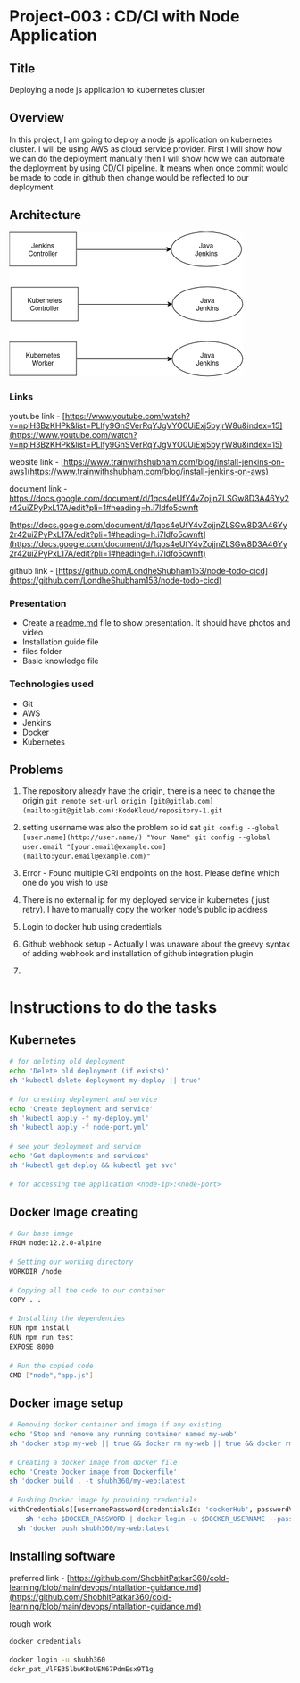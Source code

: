 # Project-003 : CD/CI with Node Application

## Title

Deploying a node js application to kubernetes cluster

## Overview

In this project, I am going to deploy a node js application on kubernetes cluster. I will be using AWS as cloud service provider. First I will show how we can do the deployment manually then I will show how we can automate the deployment by using CD/CI pipeline. It means when once commit would be made to code in github then change would be reflected to our deployment.

## Architecture

![This is our server-setup](https://github.com/ShobhitPatkar360/cold-learning/blob/6e0af1388d59a9c8668ce14137e0e36e3e4cb38c/pic/project-003.drawio.png)

### Links

youtube link - [https://www.youtube.com/watch?v=nplH3BzKHPk&list=PLlfy9GnSVerRqYJgVYO0UiExj5byjrW8u&index=15](https://www.youtube.com/watch?v=nplH3BzKHPk&list=PLlfy9GnSVerRqYJgVYO0UiExj5byjrW8u&index=15) 

website link - [https://www.trainwithshubham.com/blog/install-jenkins-on-aws](https://www.trainwithshubham.com/blog/install-jenkins-on-aws) 

document link - https://docs.google.com/document/d/1qos4eUfY4vZojjnZLSGw8D3A46Yy2r42uiZPyPxL17A/edit?pli=1#heading=h.i7ldfo5cwnft 

[https://docs.google.com/document/d/1qos4eUfY4vZojjnZLSGw8D3A46Yy2r42uiZPyPxL17A/edit?pli=1#heading=h.i7ldfo5cwnft](https://docs.google.com/document/d/1qos4eUfY4vZojjnZLSGw8D3A46Yy2r42uiZPyPxL17A/edit?pli=1#heading=h.i7ldfo5cwnft)

github link - [https://github.com/LondheShubham153/node-todo-cicd](https://github.com/LondheShubham153/node-todo-cicd) 

### Presentation

- Create a [readme.md](http://readme.md) file to show presentation. It should have photos and video
- Installation guide file
- files folder
- Basic knowledge file

### Technologies used

- Git
- AWS
- Jenkins
- Docker
- Kubernetes

## Problems

1. The repository already have the origin, there is a need to change the origin
`git remote set-url origin [git@gitlab.com](mailto:git@gitlab.com):KodeKloud/repository-1.git`
2. setting username was also the problem so id sat 
`git config --global [user.name](http://user.name/) "Your Name"
git config --global user.email "[your.email@example.com](mailto:your.email@example.com)"`

3. Error - Found multiple CRI endpoints on the host. Please define which one do you wish to use
4. There is no external ip for my deployed service in kubernetes ( just retry). I  have to manually copy the worker node’s public ip address
5. Login to docker hub using credentials
6. Github webhook setup - Actually I was unaware about the greevy syntax of adding webhook and installation of github integration plugin
7. 

# Instructions to do the tasks

## Kubernetes

```bash
# for deleting old deployment 
echo 'Delete old deployment (if exists)'
sh 'kubectl delete deployment my-deploy || true'

# for creating deployment and service
echo 'Create deployment and service'
sh 'kubectl apply -f my-deploy.yml'
sh 'kubectl apply -f node-port.yml'

# see your deployment and service
echo 'Get deployments and services'
sh 'kubectl get deploy && kubectl get svc'

# for accessing the application <node-ip>:<node-port>
```

## Docker Image creating

```bash
# Our base image
FROM node:12.2.0-alpine

# Setting our working directory
WORKDIR /node

# Copying all the code to our container
COPY . . 

# Installing the dependencies
RUN npm install
RUN npm run test
EXPOSE 8000

# Run the copied code
CMD ["node","app.js"]
```

## Docker image setup

```bash
# Removing docker container and image if any existing
echo 'Stop and remove any running container named my-web'
sh 'docker stop my-web || true && docker rm my-web || true && docker rmi my-web || true'

# Creating a docker image from docker file
echo 'Create Docker image from Dockerfile'
sh 'docker build . -t shubh360/my-web:latest'

# Pushing Docker image by providing credentials
withCredentials([usernamePassword(credentialsId: 'dockerHub', passwordVariable:'DOCKER_PASSWORD', usernameVariable: 'DOCKER_USERNAME')]) {
	sh 'echo $DOCKER_PASSWORD | docker login -u $DOCKER_USERNAME --password-stdin'
  sh 'docker push shubh360/my-web:latest'
```

## Installing software

preferred link - [https://github.com/ShobhitPatkar360/cold-learning/blob/main/devops/intallation-guidance.md](https://github.com/ShobhitPatkar360/cold-learning/blob/main/devops/intallation-guidance.md) 

rough work

```bash
docker credentials

docker login -u shubh360
dckr_pat_VlFE35lbwKBoUEN67PdmEsx9T1g

```
